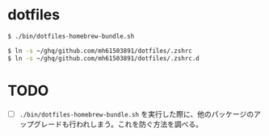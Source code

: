 # dotfiles

```sh
$ ./bin/dotfiles-homebrew-bundle.sh 
```

```sh
$ ln -s ~/ghq/github.com/mh61503891/dotfiles/.zshrc
$ ln -s ~/ghq/github.com/mh61503891/dotfiles/.zshrc.d
```

# TODO

- [ ] `./bin/dotfiles-homebrew-bundle.sh` を実行した際に、他のパッケージのアップグレードも行われしまう。これを防ぐ方法を調べる。